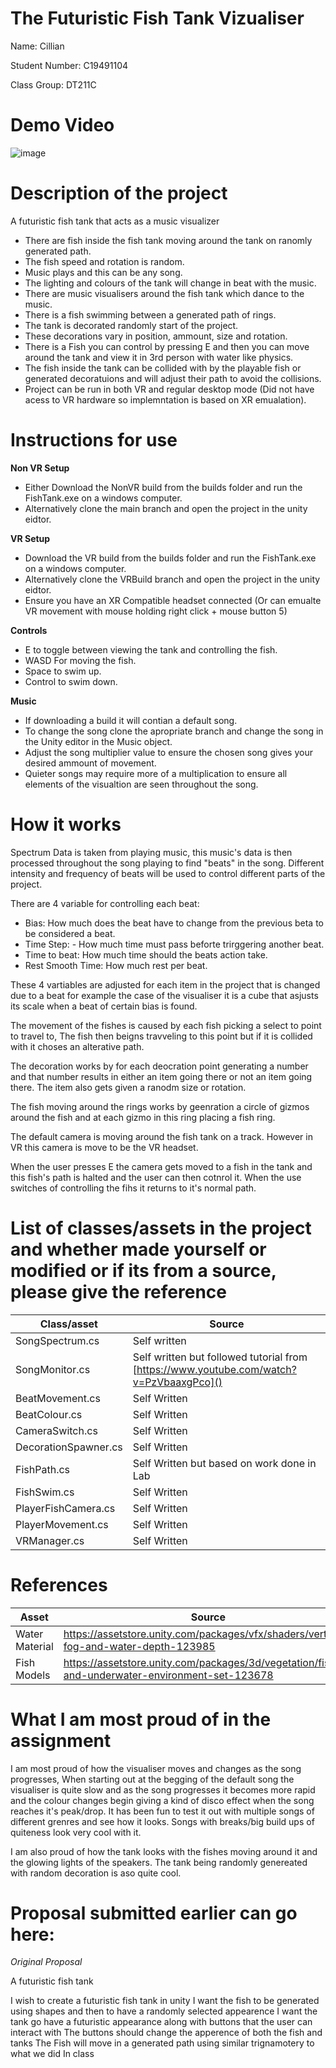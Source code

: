 # The Futuristic Fish Tank Vizualiser

Name: Cillian

Student Number: C19491104

Class Group: DT211C

# Demo Video

![image](https://user-images.githubusercontent.com/55165823/207372677-99a604e9-8cf5-4dc9-bf08-97261aee40f7.png)

# Description of the project

A futuristic fish tank that acts as a music visualizer

 - There are fish  inside the fish tank moving around the tank on ranomly generated path.
 - The fish speed and rotation is random.
 - Music plays and this can be any song.
 - The lighting and colours of the tank will change in beat with the music.
 - There are music visualisers around the fish tank which dance to the music.
 - There is a fish swimming between a generated path of rings.
 - The tank is decorated randomly start of the project.
 - These decorations vary in position, ammount, size and rotation.
 - There is a Fish you can control by pressing E and then you can move around the tank and view it in 3rd person with water like physics.
 - The fish inside the tank can be collided with by the playable fish or generated decoratuions and will adjust their path to avoid the collisions.
 - Project can be run in both VR and regular desktop mode (Did not have acess to VR hardware so implemntation is based on XR emualation).
 
# Instructions for use

**Non VR Setup**

 - Either Download the NonVR build from the builds folder and run the FishTank.exe on a windows computer.
 - Alternatively clone the main branch and open the project in the unity eidtor.

**VR Setup**

 - Download the VR build from the builds folder and run the FishTank.exe on a windows computer.
 - Alternatively clone the VRBuild branch and open the project in the unity eidtor.
 - Ensure you have an XR Compatible headset connected (Or can emualte VR movement with mouse holding right click + mouse button 5)
 
**Controls**

 - E to toggle between viewing the tank and controlling the fish.
 - WASD For moving the fish.
 - Space to swim up.
 - Control to swim down.

**Music**

 - If downloading a build it will contian a default song.
 - To change the song clone the apropriate branch and change the song in the Unity editor in the Music object.
 - Adjust the song multiplier value to ensure the chosen song gives your desired ammount of movement.
 - Quieter songs may require more of a multiplication to ensure all elements of the visualtion are seen throughout the song.


# How it works

Spectrum Data is taken from playing music, this music's data is then processed throughout the song playing to find "beats" in the song.
Different intensity and frequency of beats will be used to control different parts of the project.

There are 4 variable for controlling each beat:
 - Bias: How much does the beat have to change from the previous beta to be considered a beat.
 - Time Step: - How much time must pass beforte trirggering another beat.
 - Time to beat: How much time should the beats action take.
 - Rest Smooth Time: How much rest per beat.
 
These 4 vartiables are adjusted for each item in the project that is changed due to a beat for example the case of the visualiser it is a cube that asjusts its scale when a beat of certain bias is found.

The movement of the fishes is caused by each fish picking a select to point to travel to, The fish then beigns travveling to this point but if it is collided with it choses an alterative path.

The decoration works by for each deocration point generating a number and that number results in either an item going there or not an item going there. The item also gets given a ranodm size or rotation.

The fish moving around the rings works by geenration a circle of gizmos around the fish and at each gizmo in this ring placing a fish ring.

The default camera is moving around the fish tank on a track. However in VR this camera is move to be the VR headset.

When the user presses E the camera gets moved to a fish in the tank and this fish's path is halted and the user can then cotnrol it. When the use switches of controlling the fihs it returns to it's normal path.

# List of classes/assets in the project and whether made yourself or modified or if its from a source, please give the reference

| Class/asset | Source |
|-----------|-----------|
| SongSpectrum.cs | Self written  |
| SongMonitor.cs | Self written but followed tutorial from [https://www.youtube.com/watch?v=PzVbaaxgPco]() |
| BeatMovement.cs | Self Written |
| BeatColour.cs | Self Written |
| CameraSwitch.cs | Self Written |
| DecorationSpawner.cs | Self Written |
| FishPath.cs | Self Written but based on work done in Lab |
| FishSwim.cs | Self Written |
| PlayerFishCamera.cs | Self Written |
| PlayerMovement.cs | Self Written |
| VRManager.cs | Self Written |

# References
| Asset | Source |
|-----------|-----------|
| Water Material | https://assetstore.unity.com/packages/vfx/shaders/vertical-fog-and-water-depth-123985 |
| Fish Models | https://assetstore.unity.com/packages/3d/vegetation/fishes-and-underwater-environment-set-123678  |

# What I am most proud of in the assignment

I am most proud of how the visualiser moves and changes as the song progresses, When starting out at the begging of the default song the visualiser is quite slow and as the song progresses it becomes more rapid and the colour changes begin giving a kind of disco effect when the song reaches it's peak/drop. It has been fun to test it out with multiple songs of different grenres and see how it looks. Songs with breaks/big build ups of quiteness look very cool with it.

I am also proud of how the tank looks with the fishes moving around it and the glowing lights of the speakers. The tank being randomly genereated with random decoration is aso quite cool.


# Proposal submitted earlier can go here:

*Original Proposal*

A futuristic fish tank

I wish to create a futuristic fish tank in unity
I want the fish to be generated using shapes and then to have a randomly selected appearence
I want the tank go have a futuristic appearance along with buttons that the user can interact with
The buttons should change the apperence of both the fish and tanks
The Fish will move in a generated path using similar trignamotery to what we did In class




